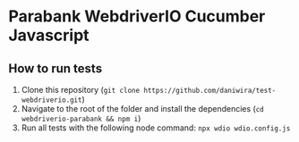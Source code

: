 # Parabank WebdriverIO Cucumber Javascript

## How to run tests

1. Clone this repository (`git clone https://github.com/daniwira/test-webdriverio.git`)
2. Navigate to the root of the folder and install the dependencies (`cd webdriverio-parabank && npm i`)
3. Run all tests with the following node command: `npx wdio wdio.config.js` 
